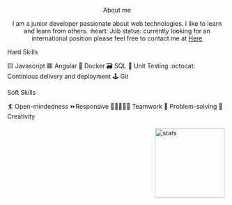 <p align="center">About me</p>
<p align="center">
I am a junior developer passionate about web technologies. I like to learn and learn from others. :heart:
Job status: currently looking for an international position please feel free to contact me at <a href="mailto:dorville.mathieu@gmail.com">Here</a>
</p>

Hard Skills

🟨 Javascript 🟥 Angular 🐳 Docker 🗃️ SQL 🧪 Unit Testing :octocat: Continious delivery and deployment 🕹️ Git

Soft Skills
  
:surfer: Open-mindedness :fast_forward:Responsive 🧑🏻‍🤝‍🧑🏻 Teamwork 🎲 Problem-solving 🎨 Creativity

<img src="https://github-readme-stats.vercel.app/api?username=mtd42&show_icons=true&count_private=true" alt="stats" height="160" align="right" style="margin: 5px; margin-bottom: 40px;" />

